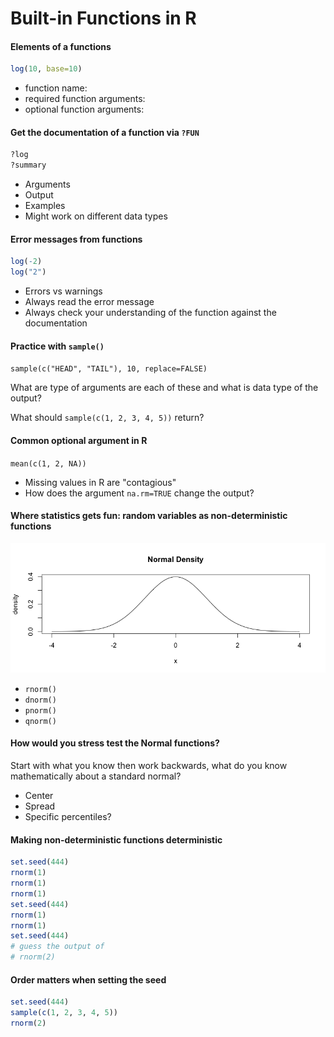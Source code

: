 # Built-in Functions in R

#### Elements of a functions
```r
log(10, base=10)
```

- function name:
- required function arguments:
- optional function arguments:

#### Get the documentation of a function via `?FUN`
```r
?log
?summary
```
- Arguments
- Output
- Examples
- Might work on different data types

#### Error messages from functions
```r
log(-2)
log("2")
```
- Errors vs warnings
- Always read the error message
- Always check your understanding of the function against the documentation

#### Practice with `sample()`
`sample(c("HEAD", "TAIL"), 10, replace=FALSE)`

What are type of arguments are each of these and what is data type of the output?

What should `sample(c(1, 2, 3, 4, 5))` return?

#### Common optional argument in R
`mean(c(1, 2, NA))`

- Missing values in R are "contagious"
- How does the argument `na.rm=TRUE` change the output?

#### Where statistics gets fun: random variables as non-deterministic functions

![normal density](normal_density.png)
- `rnorm()`
- `dnorm()`
- `pnorm()`
- `qnorm()`

#### How would you stress test the Normal functions?
Start with what you know then work backwards, what do you know mathematically about a standard normal?
  - Center
  - Spread
  - Specific percentiles?

#### Making non-deterministic functions deterministic
```r
set.seed(444)
rnorm(1)
rnorm(1)
rnorm(1)
set.seed(444)
rnorm(1)
rnorm(1)
set.seed(444)
# guess the output of
# rnorm(2)
```

#### Order matters when setting the seed
```r
set.seed(444)
sample(c(1, 2, 3, 4, 5))
rnorm(2)
```
